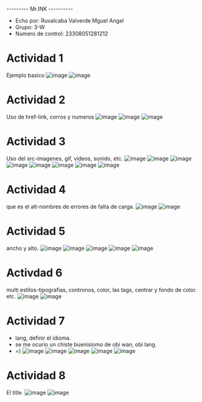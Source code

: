 --------- Mr.INK ----------
- Echo por: Ruvalcaba Valverde Mguel Angel
- Grupo: 3-W
- Numero de control: 23308051281212

# Actividad 1
Ejemplo basico
![image](https://github.com/user-attachments/assets/5dc7f70f-ed67-4685-a2e7-bc211449ff2c)
![image](https://github.com/user-attachments/assets/2e5f54c5-d7fd-4e66-b470-739d75065e56)

# Actividad 2
Uso de href-link, corros y numeros
![image](https://github.com/user-attachments/assets/f1859071-0eb2-46c8-bdd1-8473ac2fdb32)
![image](https://github.com/user-attachments/assets/9d560065-a811-4e7d-910d-8b2aee24b363)
![image](https://github.com/user-attachments/assets/c1f5c807-faca-4bfb-85fb-a9ac78c5485f)

# Actividad 3
Uso del src-imagenes, gif, videos, sonido, etc.
![image](https://github.com/user-attachments/assets/3708135c-33e5-4d7e-897c-e4b52054d351)
![image](https://github.com/user-attachments/assets/42aba6dc-0f6a-4301-a9df-f47135ea14ae)
![image](https://github.com/user-attachments/assets/a39964d9-d30f-4c18-b8a2-1d16f804b1aa)
![image](https://github.com/user-attachments/assets/2cb513eb-3fc4-416e-b7f8-50435625f396)
![image](https://github.com/user-attachments/assets/1bfdedc6-33ad-4d78-a46b-c26cd46681da)
![image](https://github.com/user-attachments/assets/c5a62dfa-1396-4f78-a931-e314a9eb12d4)
![image](https://github.com/user-attachments/assets/249f2a9e-8e46-4681-96c3-83ac8bcc8911)
![image](https://github.com/user-attachments/assets/3924913d-fdac-4e47-9f51-956a8ba168cb)

# Actividad 4
que es el alt-nombres de errores de falta de carga.
![image](https://github.com/user-attachments/assets/c3887a81-b207-4da4-a88e-7000d2a957c2)
![image](https://github.com/user-attachments/assets/fbed0f86-ff11-4cc1-abef-45d054a0b5d7)

# Actividad 5
ancho y alto.
![image](https://github.com/user-attachments/assets/d476e996-cfa6-41b5-9af2-6d1383ef8d4d)
![image](https://github.com/user-attachments/assets/a3fa2f5e-b805-449b-91b1-43f6faf861bb)
![image](https://github.com/user-attachments/assets/92fc2166-d56b-4d2d-bab5-8fbf6a8b82ee)
![image](https://github.com/user-attachments/assets/46f90dca-0991-4dd6-8477-2c5133001a5f)
![image](https://github.com/user-attachments/assets/4a9b43f0-d40b-4ee7-a764-45fc0c97b200)

# Activdad 6
multi estilos-tipografias, contronos, color, las tags, centrar y fondo de color.
etc.
![image](https://github.com/user-attachments/assets/0b54230b-796e-4599-918d-a77891e22587)
![image](https://github.com/user-attachments/assets/162ba0db-e6ec-4aef-b3ce-3e06c409970f)

# Actividad 7
- lang, definir el idioma.
- se me ocurio un chiste buenisiomo de obi wan, obi lang.
- =)
![image](https://github.com/user-attachments/assets/9d0f28c0-9e26-4d5d-a63b-e9af21b4755f)
![image](https://github.com/user-attachments/assets/606f2bfe-cbfa-4ad5-85e0-7efd8a98d74c)
![image](https://github.com/user-attachments/assets/d55b7ac3-3cd9-4dd8-af19-0e5b26675f00)
![image](https://github.com/user-attachments/assets/9a19c47d-7aae-4a69-b1fd-5a85c7b81bd9)
![image](https://github.com/user-attachments/assets/eb9f829c-b53e-4a7b-b56c-2573ef85eced)

# Actividad 8
El title.
![image](https://github.com/user-attachments/assets/4d72b36c-42ea-4696-a8f8-13a60a0afcc7)
![image](https://github.com/user-attachments/assets/f8acc4a9-7cf5-4160-99ab-8b92f5891dbe)
